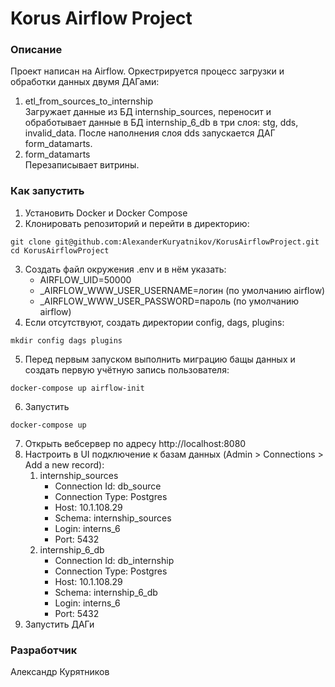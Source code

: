 # Korus Airflow Project
### Описание
Проект написан на Airflow. Оркестрируется процесс загрузки и обработки данных двумя ДАГами:
1. etl_from_sources_to_internship \
    Загружает данные из БД internship_sources, переносит и обработывает данные в БД internship_6_db в три слоя: stg, dds, invalid_data. После наполнения слоя dds запускается ДАГ form_datamarts.
3. form_datamarts \
    Перезаписывает витрины.
### Как запустить
1. Установить Docker и Docker Compose
2. Клонировать репозиторий и перейти в директорию:
```
git clone git@github.com:AlexanderKuryatnikov/KorusAirflowProject.git
cd KorusAirflowProject
```
3. Создать файл окружения .env и в нём указать:
    - AIRFLOW_UID=50000
    - _AIRFLOW_WWW_USER_USERNAME=логин (по умолчанию airflow)
    - _AIRFLOW_WWW_USER_PASSWORD=пароль (по умолчанию airflow)
4. Если отсутствуют, создать директории config, dags, plugins:
```
mkdir config dags plugins
```
5. Перед первым запуском выполнить миграцию бащы данных и создать первую учётную запись пользователя:
```
docker-compose up airflow-init
```
6. Запустить
```
docker-compose up
```
7. Открыть вебсервер по адресу http://localhost:8080
8. Настроить в UI подключение к базам данных (Admin > Connections > Add a new record):
    1. internship_sources
        - Connection Id: db_source
        - Connection Type: Postgres
        - Host: 10.1.108.29
        - Schema: internship_sources
        - Login: interns_6
        - Port: 5432
    2. internship_6_db
        - Connection Id: db_internship
        - Connection Type: Postgres
        - Host: 10.1.108.29
        - Schema: internship_6_db
        - Login: interns_6
        - Port: 5432
9. Запустить ДАГи
### Разработчик
Александр Курятников
